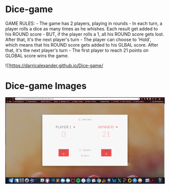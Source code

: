 # Dice-game
GAME RULES:  - The game has 2 players, playing in rounds - In each turn, a player rolls a dice as many times as he whishes. Each result get added to his ROUND score - BUT, if the player rolls a 1, all his ROUND score gets lost. After that, it's the next player's turn - The player can choose to 'Hold', which means that his ROUND score gets added to his GLBAL score. After that, it's the next player's turn - The first player to reach 21 points on GLOBAL score wins the game.

![]https://darricalexander.github.io/Dice-game/

# Dice-game Images
![](images/screenshot.png)
